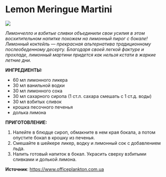 # Lemon Meringue Martini

![](/images/Kulinar/Napitki/cock_14.jpg '')

_Лимончелло и взбитые сливки объединили свои усилия в этом восхитительном напитке похожем на лимонный пирог с бокале! Лимонный коктейль — прекрасная альтернатива традиционному послеобеденному десерту. Благодаря своей легкой фактуре и прохладе, лимонный мартини придется как нельзя кстати в жаркие летние дни._

**ИНГРЕДИЕНТЫ:**

- 60 мл лимонного ликера
- 30 мл ванильной водки
- 30 мл лимонного сока
- 30 мл сахарного сиропа (1 ст.л. сахара смешать с 1 ст.д. воды)
- 30 мл взбитых сливок
- крошка песочного печенья
- долька лимона

**ПРИГОТОВЛЕНИЕ:**

1. Налейте в блюдце сироп, обмакните в нем края бокала, а потом опустите бокал в крошку из печенья.
2. Смешайте в шейкере ликер, водку и лимонный сок с добавлением льда.
3. Налить готовый напиток в бокал. Украсить сверху взбитыми сливками и долькой лимона.

**Источник**: https://www.officeplankton.com.ua
